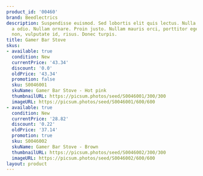 ```yaml
---
product_id: '00460'
brand: Beedlectrics
description: Suspendisse euismod. Sed lobortis elit quis lectus. Nulla gravida orci
  a odio. Nullam ornare. Proin justo. Nullam mauris orci, porttitor eget, sollicitudin
  non, vulputate id, risus. Donec turpis.
title: Gamer Bar Stove
skus:
- available: true
  condition: New
  currentPrice: '43.34'
  discount: '0.0'
  oldPrice: '43.34'
  promotion: false
  sku: S0046001
  skuName: Gamer Bar Stove - Hot pink
  thumbnailURL: https://picsum.photos/seed/S0046001/300/300
  imageURL: https://picsum.photos/seed/S0046001/600/600
- available: true
  condition: New
  currentPrice: '28.82'
  discount: '0.22'
  oldPrice: '37.14'
  promotion: true
  sku: S0046002
  skuName: Gamer Bar Stove - Brown
  thumbnailURL: https://picsum.photos/seed/S0046002/300/300
  imageURL: https://picsum.photos/seed/S0046002/600/600
layout: product
---
```

